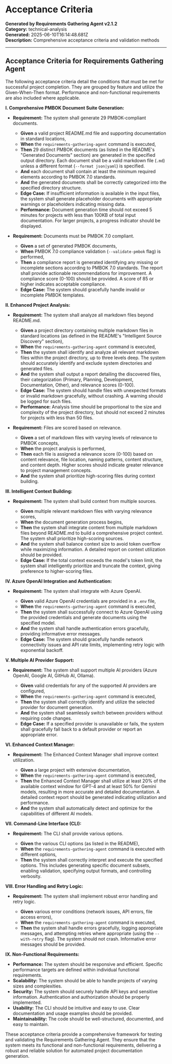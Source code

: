 # Acceptance Criteria

**Generated by Requirements Gathering Agent v2.1.2**  
**Category:** technical-analysis  
**Generated:** 2025-06-10T16:14:48.681Z  
**Description:** Comprehensive acceptance criteria and validation methods

---

## Acceptance Criteria for Requirements Gathering Agent

The following acceptance criteria detail the conditions that must be met for successful project completion.  They are grouped by feature and utilize the Given-When-Then format.  Performance and non-functional requirements are also included where applicable.

**I. Comprehensive PMBOK Document Suite Generation:**

* **Requirement:** The system shall generate 29 PMBOK-compliant documents.

    * **Given** a valid project README.md file and supporting documentation in standard locations,
    * **When** the `requirements-gathering-agent` command is executed,
    * **Then** 29 distinct PMBOK documents (as listed in the README's "Generated Documents" section) are generated in the specified output directory.  Each document shall be a valid markdown file (`.md`) unless a different format (`--format json|yaml`) is specified.
    * **And** each document shall contain at least the minimum required elements according to PMBOK 7.0 standards.
    * **And** the generated documents shall be correctly categorized into the specified directory structure.
    * **Edge Case:** If insufficient information is available in the input files, the system shall generate placeholder documents with appropriate warnings or placeholders indicating missing data.
    * **Performance:** Document generation time should not exceed 5 minutes for projects with less than 100KB of total input documentation.  For larger projects, a progress indicator should be displayed.

* **Requirement:** Documents must be PMBOK 7.0 compliant.

    * **Given** a set of generated PMBOK documents,
    * **When** PMBOK 7.0 compliance validation (`--validate-pmbok` flag) is performed,
    * **Then** a compliance report is generated identifying any missing or incomplete sections according to PMBOK 7.0 standards.  The report shall provide actionable recommendations for improvement.  A compliance score (0-100) should be provided. A score of 85 or higher indicates acceptable compliance.
    * **Edge Case:**  The system should gracefully handle invalid or incomplete PMBOK templates.


**II. Enhanced Project Analysis:**

* **Requirement:** The system shall analyze all markdown files beyond README.md.

    * **Given** a project directory containing multiple markdown files in standard locations (as defined in the README's "Intelligent Source Discovery" section),
    * **When** the `requirements-gathering-agent` command is executed,
    * **Then** the system shall identify and analyze all relevant markdown files within the project directory, up to three levels deep.  The system should accurately identify and exclude system directories and generated files.
    * **And** the system shall output a report detailing the discovered files, their categorization (Primary, Planning, Development, Documentation, Other), and relevance scores (0-100).
    * **Edge Case:** The system should handle files with unexpected formats or invalid markdown gracefully, without crashing.  A warning should be logged for such files.
    * **Performance:** Analysis time should be proportional to the size and complexity of the project directory, but should not exceed 2 minutes for projects with less than 50 files.


* **Requirement:**  Files are scored based on relevance.

    * **Given** a set of markdown files with varying levels of relevance to PMBOK concepts,
    * **When** the project analysis is performed,
    * **Then** each file is assigned a relevance score (0-100) based on content relevance, file location, naming patterns, content structure, and content depth.  Higher scores should indicate greater relevance to project management concepts.
    * **And** the system shall prioritize high-scoring files during context building.


**III. Intelligent Context Building:**

* **Requirement:** The system shall build context from multiple sources.

    * **Given** multiple relevant markdown files with varying relevance scores,
    * **When** the document generation process begins,
    * **Then** the system shall integrate content from multiple markdown files beyond README.md to build a comprehensive project context.  The system shall prioritize high-scoring sources.
    * **And** the system shall balance context size to avoid token overflow while maximizing information.  A detailed report on context utilization should be provided.
    * **Edge Case:** If the total context exceeds the model's token limit, the system shall intelligently prioritize and truncate the context, giving preference to higher-scoring files.


**IV. Azure OpenAI Integration and Authentication:**

* **Requirement:** The system shall integrate with Azure OpenAI.

    * **Given** valid Azure OpenAI credentials are provided in a `.env` file,
    * **When** the `requirements-gathering-agent` command is executed,
    * **Then** the system shall successfully connect to Azure OpenAI using the provided credentials and generate documents using the specified model.
    * **And** the system shall handle authentication errors gracefully, providing informative error messages.
    * **Edge Case:**  The system should gracefully handle network connectivity issues and API rate limits, implementing retry logic with exponential backoff.


**V. Multiple AI Provider Support:**

* **Requirement:** The system shall support multiple AI providers (Azure OpenAI, Google AI, GitHub AI, Ollama).

    * **Given** valid credentials for any of the supported AI providers are configured,
    * **When** the `requirements-gathering-agent` command is executed,
    * **Then** the system shall correctly identify and utilize the selected provider for document generation.
    * **And** the system shall seamlessly switch between providers without requiring code changes.
    * **Edge Case:**  If a specified provider is unavailable or fails, the system shall gracefully fall back to a default provider or report an appropriate error.


**VI. Enhanced Context Manager:**

* **Requirement:** The Enhanced Context Manager shall improve context utilization.

    * **Given** a large project with extensive documentation,
    * **When** the `requirements-gathering-agent` command is executed,
    * **Then** the Enhanced Context Manager shall utilize at least 20% of the available context window for GPT-4 and at least 50% for Gemini models, resulting in more accurate and detailed documentation.  A detailed context report should be generated indicating utilization and performance.
    * **And** the system shall automatically detect and optimize for the capabilities of different AI models.


**VII. Command-Line Interface (CLI):**

* **Requirement:** The CLI shall provide various options.

    * **Given** the various CLI options (as listed in the README),
    * **When** the `requirements-gathering-agent` command is executed with different options,
    * **Then** the system shall correctly interpret and execute the specified options.  This includes generating specific document subsets, enabling validation, specifying output formats, and controlling verbosity.


**VIII. Error Handling and Retry Logic:**

* **Requirement:** The system shall implement robust error handling and retry logic.

    * **Given** various error conditions (network issues, API errors, file access errors),
    * **When** the `requirements-gathering-agent` command is executed,
    * **Then** the system shall handle errors gracefully, logging appropriate messages, and attempting retries where appropriate (using the `--with-retry` flag).  The system should not crash.  Informative error messages should be provided.


**IX. Non-Functional Requirements:**

* **Performance:** The system should be responsive and efficient.  Specific performance targets are defined within individual functional requirements.
* **Scalability:** The system should be able to handle projects of varying sizes and complexities.
* **Security:** The system should securely handle API keys and sensitive information.  Authentication and authorization should be properly implemented.
* **Usability:** The CLI should be intuitive and easy to use.  Clear documentation and usage examples should be provided.
* **Maintainability:** The code should be well-structured, documented, and easy to maintain.


These acceptance criteria provide a comprehensive framework for testing and validating the Requirements Gathering Agent.  They ensure that the system meets its functional and non-functional requirements, delivering a robust and reliable solution for automated project documentation generation.
